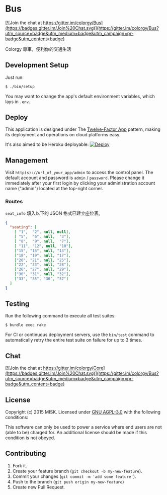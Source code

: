 Bus
===

[![Join the chat at https://gitter.im/colorgy/Bus](https://badges.gitter.im/Join%20Chat.svg)](https://gitter.im/colorgy/Bus?utm_source=badge&utm_medium=badge&utm_campaign=pr-badge&utm_content=badge)

Colorgy 專車，便利你的交通生活

## Development Setup

Just run:

```bash
$ ./bin/setup
```

You may want to change the app's default environment variables, which lays in `.env`.


## Deploy

This application is designed under The [Twelve-Factor App](http://12factor.net/) pattern, making its deployment and operations on cloud platforms easy.

It's also aimed to be Heroku deployable: [![Deploy](https://neson.github.io/GitHub-Badges/deploy_to_heroku_xs.svg)](https://heroku.com/deploy)


## Management

Visit `http(s)://url_of_your_app/admin` to access the control panel. The default account and password is `admin` / `password`. Please change it immediately after your first login by clicking your administration account name ("admin") located at the top-right corner.

### Routes

`seat_info` 填入以下的 JSON 格式已建立座位表。

```json
{
  "seating": [
    [ "1",  "2", null, null],
    [ "5",  "6", null,  "3"],
    [ "8",  "9", null,  "7"],
    [ "11", "12", null, "10"],
    ["15", "16", null, "13"],
    ["18", "19", null, "17"],
    ["20", "21", null, "25"],
    ["22", "23", null, "28"],
    ["26", "27", null, "29"],
    ["30", "31", null, "32"],
    ["33", "35", "36", "37"]
  ]
}
```

## Testing

Run the following command to execute all test suites:

```bash
$ bundle exec rake
```

For CI or continuous deployment servers, use the `bin/test` command to automatically retry the entire test suite on failure for up to 3 times.


## Chat

[![Join the chat at https://gitter.im/colorgy/Core](https://badges.gitter.im/Join%20Chat.svg)](https://gitter.im/colorgy/Bus?utm_source=badge&utm_medium=badge&utm_campaign=pr-badge&utm_content=badge)


## License

Copyright (c) 2015 MISK. Licensed under [GNU AGPL-3.0](https://www.gnu.org/licenses/agpl-3.0.html) with the following conditions:

This software can only be used to power a service where end users are not (able to be) charged for. An additional license should be made if this condition is not obeyed.


## Contributing

1. Fork it.
2. Create your feature branch (`git checkout -b my-new-feature`).
3. Commit your changes (`git commit -m 'add some feature'`).
4. Push to the branch (`git push origin my-new-feature`)
5. Create new Pull Request.
